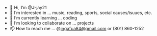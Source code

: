 - 👋 Hi, I’m @J-jay21
- 👀 I’m interested in ... music, reading, sports, social causes/isuues, etc.
- 🌱 I’m currently learning ... coding 
- 💞️ I’m looking to collaborate on ... projects
- 📫 How to reach me ... @jngafua84@gmail.com or (801) 860-1252

<!---
J-jay21/J-jay21 is a ✨ special ✨ repository because its `README.md` (this file) appears on your GitHub profile.
You can click the Preview link to take a look at your changes.
--->
